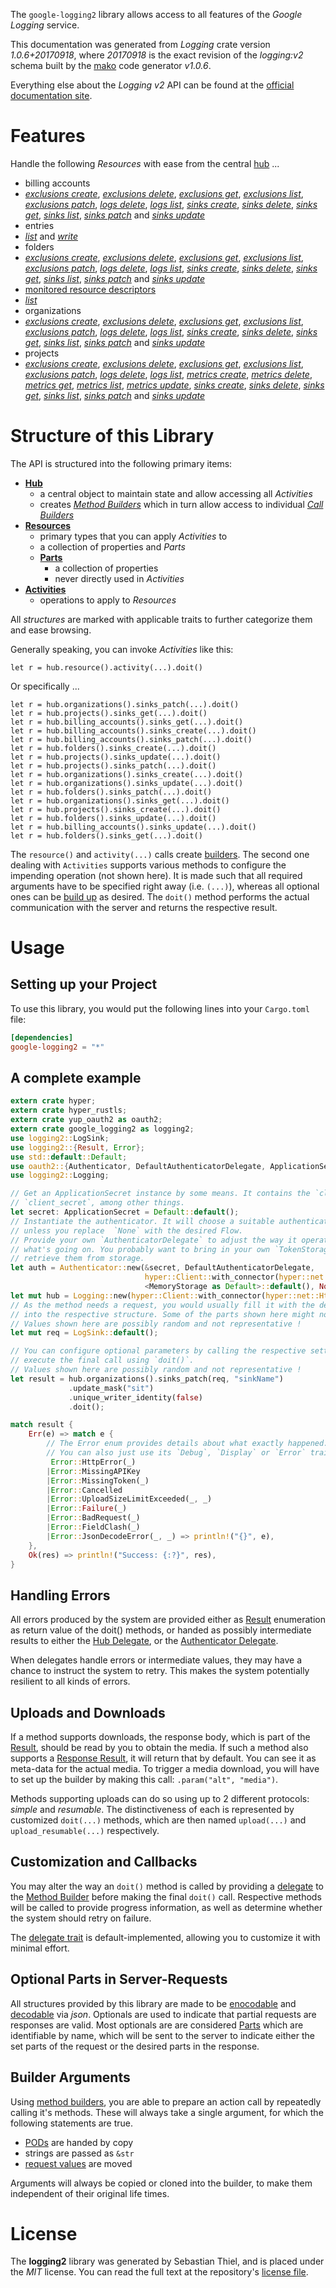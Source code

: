 <!---
DO NOT EDIT !
This file was generated automatically from 'src/mako/api/README.md.mako'
DO NOT EDIT !
-->
The `google-logging2` library allows access to all features of the *Google Logging* service.

This documentation was generated from *Logging* crate version *1.0.6+20170918*, where *20170918* is the exact revision of the *logging:v2* schema built by the [mako](http://www.makotemplates.org/) code generator *v1.0.6*.

Everything else about the *Logging* *v2* API can be found at the
[official documentation site](https://cloud.google.com/logging/docs/).
# Features

Handle the following *Resources* with ease from the central [hub](https://docs.rs/google-logging2/1.0.6+20170918/google_logging2/struct.Logging.html) ... 

* billing accounts
 * [*exclusions create*](https://docs.rs/google-logging2/1.0.6+20170918/google_logging2/struct.BillingAccountExclusionCreateCall.html), [*exclusions delete*](https://docs.rs/google-logging2/1.0.6+20170918/google_logging2/struct.BillingAccountExclusionDeleteCall.html), [*exclusions get*](https://docs.rs/google-logging2/1.0.6+20170918/google_logging2/struct.BillingAccountExclusionGetCall.html), [*exclusions list*](https://docs.rs/google-logging2/1.0.6+20170918/google_logging2/struct.BillingAccountExclusionListCall.html), [*exclusions patch*](https://docs.rs/google-logging2/1.0.6+20170918/google_logging2/struct.BillingAccountExclusionPatchCall.html), [*logs delete*](https://docs.rs/google-logging2/1.0.6+20170918/google_logging2/struct.BillingAccountLogDeleteCall.html), [*logs list*](https://docs.rs/google-logging2/1.0.6+20170918/google_logging2/struct.BillingAccountLogListCall.html), [*sinks create*](https://docs.rs/google-logging2/1.0.6+20170918/google_logging2/struct.BillingAccountSinkCreateCall.html), [*sinks delete*](https://docs.rs/google-logging2/1.0.6+20170918/google_logging2/struct.BillingAccountSinkDeleteCall.html), [*sinks get*](https://docs.rs/google-logging2/1.0.6+20170918/google_logging2/struct.BillingAccountSinkGetCall.html), [*sinks list*](https://docs.rs/google-logging2/1.0.6+20170918/google_logging2/struct.BillingAccountSinkListCall.html), [*sinks patch*](https://docs.rs/google-logging2/1.0.6+20170918/google_logging2/struct.BillingAccountSinkPatchCall.html) and [*sinks update*](https://docs.rs/google-logging2/1.0.6+20170918/google_logging2/struct.BillingAccountSinkUpdateCall.html)
* entries
 * [*list*](https://docs.rs/google-logging2/1.0.6+20170918/google_logging2/struct.EntryListCall.html) and [*write*](https://docs.rs/google-logging2/1.0.6+20170918/google_logging2/struct.EntryWriteCall.html)
* folders
 * [*exclusions create*](https://docs.rs/google-logging2/1.0.6+20170918/google_logging2/struct.FolderExclusionCreateCall.html), [*exclusions delete*](https://docs.rs/google-logging2/1.0.6+20170918/google_logging2/struct.FolderExclusionDeleteCall.html), [*exclusions get*](https://docs.rs/google-logging2/1.0.6+20170918/google_logging2/struct.FolderExclusionGetCall.html), [*exclusions list*](https://docs.rs/google-logging2/1.0.6+20170918/google_logging2/struct.FolderExclusionListCall.html), [*exclusions patch*](https://docs.rs/google-logging2/1.0.6+20170918/google_logging2/struct.FolderExclusionPatchCall.html), [*logs delete*](https://docs.rs/google-logging2/1.0.6+20170918/google_logging2/struct.FolderLogDeleteCall.html), [*logs list*](https://docs.rs/google-logging2/1.0.6+20170918/google_logging2/struct.FolderLogListCall.html), [*sinks create*](https://docs.rs/google-logging2/1.0.6+20170918/google_logging2/struct.FolderSinkCreateCall.html), [*sinks delete*](https://docs.rs/google-logging2/1.0.6+20170918/google_logging2/struct.FolderSinkDeleteCall.html), [*sinks get*](https://docs.rs/google-logging2/1.0.6+20170918/google_logging2/struct.FolderSinkGetCall.html), [*sinks list*](https://docs.rs/google-logging2/1.0.6+20170918/google_logging2/struct.FolderSinkListCall.html), [*sinks patch*](https://docs.rs/google-logging2/1.0.6+20170918/google_logging2/struct.FolderSinkPatchCall.html) and [*sinks update*](https://docs.rs/google-logging2/1.0.6+20170918/google_logging2/struct.FolderSinkUpdateCall.html)
* [monitored resource descriptors](https://docs.rs/google-logging2/1.0.6+20170918/google_logging2/struct.MonitoredResourceDescriptor.html)
 * [*list*](https://docs.rs/google-logging2/1.0.6+20170918/google_logging2/struct.MonitoredResourceDescriptorListCall.html)
* organizations
 * [*exclusions create*](https://docs.rs/google-logging2/1.0.6+20170918/google_logging2/struct.OrganizationExclusionCreateCall.html), [*exclusions delete*](https://docs.rs/google-logging2/1.0.6+20170918/google_logging2/struct.OrganizationExclusionDeleteCall.html), [*exclusions get*](https://docs.rs/google-logging2/1.0.6+20170918/google_logging2/struct.OrganizationExclusionGetCall.html), [*exclusions list*](https://docs.rs/google-logging2/1.0.6+20170918/google_logging2/struct.OrganizationExclusionListCall.html), [*exclusions patch*](https://docs.rs/google-logging2/1.0.6+20170918/google_logging2/struct.OrganizationExclusionPatchCall.html), [*logs delete*](https://docs.rs/google-logging2/1.0.6+20170918/google_logging2/struct.OrganizationLogDeleteCall.html), [*logs list*](https://docs.rs/google-logging2/1.0.6+20170918/google_logging2/struct.OrganizationLogListCall.html), [*sinks create*](https://docs.rs/google-logging2/1.0.6+20170918/google_logging2/struct.OrganizationSinkCreateCall.html), [*sinks delete*](https://docs.rs/google-logging2/1.0.6+20170918/google_logging2/struct.OrganizationSinkDeleteCall.html), [*sinks get*](https://docs.rs/google-logging2/1.0.6+20170918/google_logging2/struct.OrganizationSinkGetCall.html), [*sinks list*](https://docs.rs/google-logging2/1.0.6+20170918/google_logging2/struct.OrganizationSinkListCall.html), [*sinks patch*](https://docs.rs/google-logging2/1.0.6+20170918/google_logging2/struct.OrganizationSinkPatchCall.html) and [*sinks update*](https://docs.rs/google-logging2/1.0.6+20170918/google_logging2/struct.OrganizationSinkUpdateCall.html)
* projects
 * [*exclusions create*](https://docs.rs/google-logging2/1.0.6+20170918/google_logging2/struct.ProjectExclusionCreateCall.html), [*exclusions delete*](https://docs.rs/google-logging2/1.0.6+20170918/google_logging2/struct.ProjectExclusionDeleteCall.html), [*exclusions get*](https://docs.rs/google-logging2/1.0.6+20170918/google_logging2/struct.ProjectExclusionGetCall.html), [*exclusions list*](https://docs.rs/google-logging2/1.0.6+20170918/google_logging2/struct.ProjectExclusionListCall.html), [*exclusions patch*](https://docs.rs/google-logging2/1.0.6+20170918/google_logging2/struct.ProjectExclusionPatchCall.html), [*logs delete*](https://docs.rs/google-logging2/1.0.6+20170918/google_logging2/struct.ProjectLogDeleteCall.html), [*logs list*](https://docs.rs/google-logging2/1.0.6+20170918/google_logging2/struct.ProjectLogListCall.html), [*metrics create*](https://docs.rs/google-logging2/1.0.6+20170918/google_logging2/struct.ProjectMetricCreateCall.html), [*metrics delete*](https://docs.rs/google-logging2/1.0.6+20170918/google_logging2/struct.ProjectMetricDeleteCall.html), [*metrics get*](https://docs.rs/google-logging2/1.0.6+20170918/google_logging2/struct.ProjectMetricGetCall.html), [*metrics list*](https://docs.rs/google-logging2/1.0.6+20170918/google_logging2/struct.ProjectMetricListCall.html), [*metrics update*](https://docs.rs/google-logging2/1.0.6+20170918/google_logging2/struct.ProjectMetricUpdateCall.html), [*sinks create*](https://docs.rs/google-logging2/1.0.6+20170918/google_logging2/struct.ProjectSinkCreateCall.html), [*sinks delete*](https://docs.rs/google-logging2/1.0.6+20170918/google_logging2/struct.ProjectSinkDeleteCall.html), [*sinks get*](https://docs.rs/google-logging2/1.0.6+20170918/google_logging2/struct.ProjectSinkGetCall.html), [*sinks list*](https://docs.rs/google-logging2/1.0.6+20170918/google_logging2/struct.ProjectSinkListCall.html), [*sinks patch*](https://docs.rs/google-logging2/1.0.6+20170918/google_logging2/struct.ProjectSinkPatchCall.html) and [*sinks update*](https://docs.rs/google-logging2/1.0.6+20170918/google_logging2/struct.ProjectSinkUpdateCall.html)




# Structure of this Library

The API is structured into the following primary items:

* **[Hub](https://docs.rs/google-logging2/1.0.6+20170918/google_logging2/struct.Logging.html)**
    * a central object to maintain state and allow accessing all *Activities*
    * creates [*Method Builders*](https://docs.rs/google-logging2/1.0.6+20170918/google_logging2/trait.MethodsBuilder.html) which in turn
      allow access to individual [*Call Builders*](https://docs.rs/google-logging2/1.0.6+20170918/google_logging2/trait.CallBuilder.html)
* **[Resources](https://docs.rs/google-logging2/1.0.6+20170918/google_logging2/trait.Resource.html)**
    * primary types that you can apply *Activities* to
    * a collection of properties and *Parts*
    * **[Parts](https://docs.rs/google-logging2/1.0.6+20170918/google_logging2/trait.Part.html)**
        * a collection of properties
        * never directly used in *Activities*
* **[Activities](https://docs.rs/google-logging2/1.0.6+20170918/google_logging2/trait.CallBuilder.html)**
    * operations to apply to *Resources*

All *structures* are marked with applicable traits to further categorize them and ease browsing.

Generally speaking, you can invoke *Activities* like this:

```Rust,ignore
let r = hub.resource().activity(...).doit()
```

Or specifically ...

```ignore
let r = hub.organizations().sinks_patch(...).doit()
let r = hub.projects().sinks_get(...).doit()
let r = hub.billing_accounts().sinks_get(...).doit()
let r = hub.billing_accounts().sinks_create(...).doit()
let r = hub.billing_accounts().sinks_patch(...).doit()
let r = hub.folders().sinks_create(...).doit()
let r = hub.projects().sinks_update(...).doit()
let r = hub.projects().sinks_patch(...).doit()
let r = hub.organizations().sinks_create(...).doit()
let r = hub.organizations().sinks_update(...).doit()
let r = hub.folders().sinks_patch(...).doit()
let r = hub.organizations().sinks_get(...).doit()
let r = hub.projects().sinks_create(...).doit()
let r = hub.folders().sinks_update(...).doit()
let r = hub.billing_accounts().sinks_update(...).doit()
let r = hub.folders().sinks_get(...).doit()
```

The `resource()` and `activity(...)` calls create [builders][builder-pattern]. The second one dealing with `Activities` 
supports various methods to configure the impending operation (not shown here). It is made such that all required arguments have to be 
specified right away (i.e. `(...)`), whereas all optional ones can be [build up][builder-pattern] as desired.
The `doit()` method performs the actual communication with the server and returns the respective result.

# Usage

## Setting up your Project

To use this library, you would put the following lines into your `Cargo.toml` file:

```toml
[dependencies]
google-logging2 = "*"
```

## A complete example

```Rust
extern crate hyper;
extern crate hyper_rustls;
extern crate yup_oauth2 as oauth2;
extern crate google_logging2 as logging2;
use logging2::LogSink;
use logging2::{Result, Error};
use std::default::Default;
use oauth2::{Authenticator, DefaultAuthenticatorDelegate, ApplicationSecret, MemoryStorage};
use logging2::Logging;

// Get an ApplicationSecret instance by some means. It contains the `client_id` and 
// `client_secret`, among other things.
let secret: ApplicationSecret = Default::default();
// Instantiate the authenticator. It will choose a suitable authentication flow for you, 
// unless you replace  `None` with the desired Flow.
// Provide your own `AuthenticatorDelegate` to adjust the way it operates and get feedback about 
// what's going on. You probably want to bring in your own `TokenStorage` to persist tokens and
// retrieve them from storage.
let auth = Authenticator::new(&secret, DefaultAuthenticatorDelegate,
                              hyper::Client::with_connector(hyper::net::HttpsConnector::new(hyper_rustls::TlsClient::new())),
                              <MemoryStorage as Default>::default(), None);
let mut hub = Logging::new(hyper::Client::with_connector(hyper::net::HttpsConnector::new(hyper_rustls::TlsClient::new())), auth);
// As the method needs a request, you would usually fill it with the desired information
// into the respective structure. Some of the parts shown here might not be applicable !
// Values shown here are possibly random and not representative !
let mut req = LogSink::default();

// You can configure optional parameters by calling the respective setters at will, and
// execute the final call using `doit()`.
// Values shown here are possibly random and not representative !
let result = hub.organizations().sinks_patch(req, "sinkName")
             .update_mask("sit")
             .unique_writer_identity(false)
             .doit();

match result {
    Err(e) => match e {
        // The Error enum provides details about what exactly happened.
        // You can also just use its `Debug`, `Display` or `Error` traits
         Error::HttpError(_)
        |Error::MissingAPIKey
        |Error::MissingToken(_)
        |Error::Cancelled
        |Error::UploadSizeLimitExceeded(_, _)
        |Error::Failure(_)
        |Error::BadRequest(_)
        |Error::FieldClash(_)
        |Error::JsonDecodeError(_, _) => println!("{}", e),
    },
    Ok(res) => println!("Success: {:?}", res),
}

```
## Handling Errors

All errors produced by the system are provided either as [Result](https://docs.rs/google-logging2/1.0.6+20170918/google_logging2/enum.Result.html) enumeration as return value of 
the doit() methods, or handed as possibly intermediate results to either the 
[Hub Delegate](https://docs.rs/google-logging2/1.0.6+20170918/google_logging2/trait.Delegate.html), or the [Authenticator Delegate](https://docs.rs/yup-oauth2/*/yup_oauth2/trait.AuthenticatorDelegate.html).

When delegates handle errors or intermediate values, they may have a chance to instruct the system to retry. This 
makes the system potentially resilient to all kinds of errors.

## Uploads and Downloads
If a method supports downloads, the response body, which is part of the [Result](https://docs.rs/google-logging2/1.0.6+20170918/google_logging2/enum.Result.html), should be
read by you to obtain the media.
If such a method also supports a [Response Result](https://docs.rs/google-logging2/1.0.6+20170918/google_logging2/trait.ResponseResult.html), it will return that by default.
You can see it as meta-data for the actual media. To trigger a media download, you will have to set up the builder by making
this call: `.param("alt", "media")`.

Methods supporting uploads can do so using up to 2 different protocols: 
*simple* and *resumable*. The distinctiveness of each is represented by customized 
`doit(...)` methods, which are then named `upload(...)` and `upload_resumable(...)` respectively.

## Customization and Callbacks

You may alter the way an `doit()` method is called by providing a [delegate](https://docs.rs/google-logging2/1.0.6+20170918/google_logging2/trait.Delegate.html) to the 
[Method Builder](https://docs.rs/google-logging2/1.0.6+20170918/google_logging2/trait.CallBuilder.html) before making the final `doit()` call. 
Respective methods will be called to provide progress information, as well as determine whether the system should 
retry on failure.

The [delegate trait](https://docs.rs/google-logging2/1.0.6+20170918/google_logging2/trait.Delegate.html) is default-implemented, allowing you to customize it with minimal effort.

## Optional Parts in Server-Requests

All structures provided by this library are made to be [enocodable](https://docs.rs/google-logging2/1.0.6+20170918/google_logging2/trait.RequestValue.html) and 
[decodable](https://docs.rs/google-logging2/1.0.6+20170918/google_logging2/trait.ResponseResult.html) via *json*. Optionals are used to indicate that partial requests are responses 
are valid.
Most optionals are are considered [Parts](https://docs.rs/google-logging2/1.0.6+20170918/google_logging2/trait.Part.html) which are identifiable by name, which will be sent to 
the server to indicate either the set parts of the request or the desired parts in the response.

## Builder Arguments

Using [method builders](https://docs.rs/google-logging2/1.0.6+20170918/google_logging2/trait.CallBuilder.html), you are able to prepare an action call by repeatedly calling it's methods.
These will always take a single argument, for which the following statements are true.

* [PODs][wiki-pod] are handed by copy
* strings are passed as `&str`
* [request values](https://docs.rs/google-logging2/1.0.6+20170918/google_logging2/trait.RequestValue.html) are moved

Arguments will always be copied or cloned into the builder, to make them independent of their original life times.

[wiki-pod]: http://en.wikipedia.org/wiki/Plain_old_data_structure
[builder-pattern]: http://en.wikipedia.org/wiki/Builder_pattern
[google-go-api]: https://github.com/google/google-api-go-client

# License
The **logging2** library was generated by Sebastian Thiel, and is placed 
under the *MIT* license.
You can read the full text at the repository's [license file][repo-license].

[repo-license]: https://github.com/Byron/google-apis-rsblob/master/LICENSE.md
